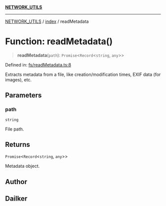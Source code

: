 [**NETWORK_UTILS**](../../README.md)

***

[NETWORK_UTILS](../../README.md) / [index](../README.md) / readMetadata

# Function: readMetadata()

> **readMetadata**(`path`): `Promise`\<`Record`\<`string`, `any`\>\>

Defined in: [fs/readMetadata.ts:8](https://github.com/dailker/everyutil/blob/26e2bb73429918cf0d08899e9efd90b82a42c92e/src/fs/readMetadata.ts#L8)

Extracts metadata from a file, like creation/modification times, EXIF data (for images), etc.

## Parameters

### path

`string`

File path.

## Returns

`Promise`\<`Record`\<`string`, `any`\>\>

Metadata object.

## Author

## Dailker
